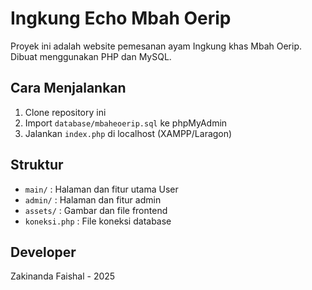 # Ingkung Echo Mbah Oerip

Proyek ini adalah website pemesanan ayam Ingkung khas Mbah Oerip. Dibuat menggunakan PHP dan MySQL.

## Cara Menjalankan
1. Clone repository ini
2. Import `database/mbaheoerip.sql` ke phpMyAdmin
3. Jalankan `index.php` di localhost (XAMPP/Laragon)

## Struktur
- `main/` : Halaman dan fitur utama User
- `admin/` : Halaman dan fitur admin
- `assets/` : Gambar dan file frontend
- `koneksi.php` : File koneksi database

## Developer
Zakinanda Faishal - 2025
